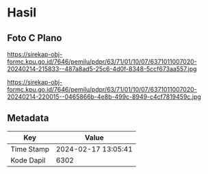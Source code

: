 # Hasil

## Foto C Plano

https://sirekap-obj-formc.kpu.go.id/7646/pemilu/pdpr/63/71/01/10/07/6371011007020-20240214-215833--487a8ad5-25c6-4d0f-8348-5ccf673aa557.jpg

https://sirekap-obj-formc.kpu.go.id/7646/pemilu/pdpr/63/71/01/10/07/6371011007020-20240214-220015--0465866b-4e8b-499c-8949-c4cf7819459c.jpg


## Metadata

| Key        | Value               |
| ---------- | ------------------- |
| Time Stamp | 2024-02-17 13:05:41 |
| Kode Dapil | 6302                |



